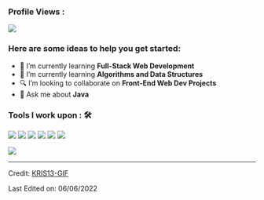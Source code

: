 ### Profile Views :<br>
  <img src="https://profile-counter.glitch.me/KRIS13-GIF/count.svg" />

### Here are some ideas to help you get started:

- 🔭 I’m currently learning <strong>Full-Stack Web Development</strong>
- 🌱 I’m currently learning <strong>Algorithms and Data Structures</strong>
- 🔍 I’m looking to collaborate on <strong>Front-End Web Dev Projects</strong>
- 💬 Ask me about <strong> Java</strong>

### Tools I work upon : 🛠

 <img src="https://img.shields.io/badge/python%20-%2314354C.svg?&style=for-the-badge&logo=python&logoColor=white">   <img src="https://img.shields.io/badge/javascript%20-%23323330.svg?&style=for-the-badge&logo=javascript&logoColor=%23F7DF1E">   <img src="https://img.shields.io/badge/html5%20-%23E34F26.svg?&style=for-the-badge&logo=html5&logoColor=white">   <img src="https://img.shields.io/badge/css3%20-%231572B6.svg?&style=for-the-badge&logo=css3&logoColor=white">        <img src="https://img.shields.io/badge/git%20-%23F05033.svg?&style=for-the-badge&logo=git&logoColor=white"/>   <img src="http://img.shields.io/badge/-VS%20Code-000000?style=for-the-badge&logo=Visual-studio-code&logoColor=blue">

<img src="https://github-readme-stats.vercel.app/api?username=KRIS13-GIF&show_icons=true&title_color=03fc90&icon_color=03fc90&text_color=03fc90&bg_color=002b19">

----
Credit: [KRIS13-GIF](https://github.com/KRIS13-GIF)

Last Edited on: 06/06/2022
